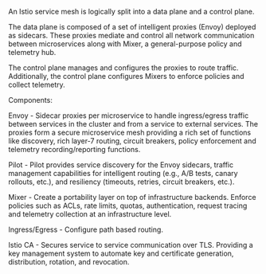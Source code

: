 An Istio service mesh is logically split into a data plane and a control plane. 

The data plane is composed of a set of intelligent proxies (Envoy) deployed as sidecars. These proxies mediate and control all network communication between microservices along with Mixer, a general-purpose policy and telemetry hub. 

The control plane manages and configures the proxies to route traffic. Additionally, the control plane configures Mixers to enforce policies and collect telemetry.


Components:

Envoy - Sidecar proxies per microservice to handle ingress/egress traffic between services in the cluster and from a service to external services. The proxies form a secure microservice mesh providing a rich set of functions like discovery, rich layer-7 routing, circuit breakers, policy enforcement and telemetry recording/reporting functions. 

Pilot - Pilot provides service discovery for the Envoy sidecars, traffic management capabilities for intelligent routing (e.g., A/B tests, canary rollouts, etc.), and resiliency (timeouts, retries, circuit breakers, etc.).

Mixer - Create a portability layer on top of infrastructure backends. Enforce policies such as ACLs, rate limits, quotas, authentication, request tracing and telemetry collection at an infrastructure level.

Ingress/Egress - Configure path based routing.

Istio CA - Secures service to service communication over TLS. Providing a key management system to automate key and certificate generation, distribution, rotation, and revocation. 